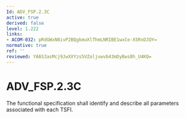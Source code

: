 ```yaml
---
Id: ADV_FSP.2.3C
active: true
derived: false
level: 1.222
links:
- ACOM-032: pRdGWxN8ivP2BQgkmuXlThmLNRIBE1wxCe-X5RnDJQY=
normative: true
ref: ''
reviewed: YA6S3asMcj9JwXXYzs5VZoljvwvb43mDyBws8h_U4KQ=
---
```


# ADV_FSP.2.3C

The functional specification shall identify and describe all parameters associated with each TSFI.